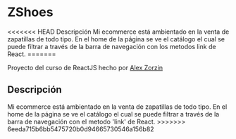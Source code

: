 <h1> ZShoes </h1>
<<<<<<< HEAD
Descripción
Mi ecommerce está ambientado en la venta de zapatillas de todo tipo. En el home de la página se ve el catálogo el cual se puede filtrar a través de la barra de navegación con los metodos link de React.
=======
<p> Proyecto del curso de ReactJS hecho por <a href="https://github.com/alexzorzin">Alex Zorzin</a> </p>
<h2> Descripción </h2>
Mi ecommerce está ambientado en la venta de zapatillas de todo tipo. En el home de la página se ve el catálogo el cual se puede filtrar a través de la barra de navegación con el metodo 'link' de React.
>>>>>>> 6eeda715b6bb5475720b0d94665730546a156b82
